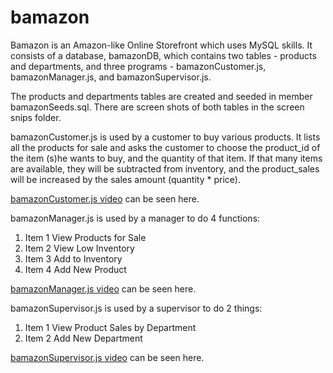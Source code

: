 # bamazon
Bamazon is an Amazon-like Online Storefront which uses MySQL skills.  It consists of a database, bamazonDB, which contains two tables - products and departments, and three programs - bamazonCustomer.js, bamazonManager.js, and bamazonSupervisor.js.

The products and departments tables are created and seeded in member bamazonSeeds.sql. There are screen shots of both tables in the screen snips folder.

bamazonCustomer.js is used by a customer to buy various products.  It lists all the products for sale and asks the customer to choose the product_id of the item (s)he wants to buy, and the quantity of that item.  If that many items are available, they will be subtracted from inventory, and the product_sales will be increased by the sales amount (quantity * price).

[bamazonCustomer.js video](https://youtu.be/qwt0tcCbvHE) can be seen here.


bamazonManager.js is used by a manager to do 4 functions:
1. Item 1 View Products for Sale
1. Item 2 View Low Inventory
1. Item 3 Add to Inventory
1. Item 4 Add New Product

[bamazonManager.js video](https://youtu.be/SrZroy4vSrQ) can be seen here.


bamazonSupervisor.js is used by a supervisor to do 2 things:
1. Item 1 View Product Sales by Department
1. Item 2 Add New Department

[bamazonSupervisor.js video](https://youtu.be/YgYw5Bi_rQk) can be seen here.



